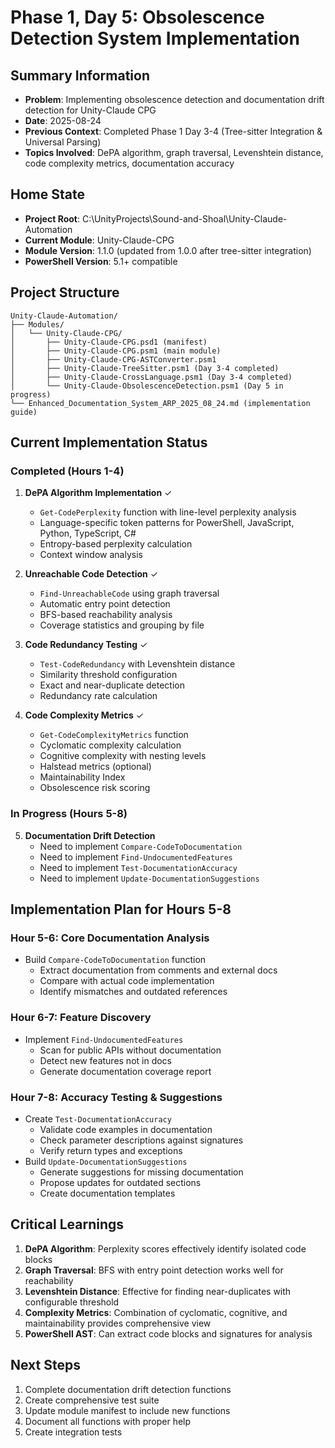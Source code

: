 # Phase 1, Day 5: Obsolescence Detection System Implementation

## Summary Information
- **Problem**: Implementing obsolescence detection and documentation drift detection for Unity-Claude CPG
- **Date**: 2025-08-24
- **Previous Context**: Completed Phase 1 Day 3-4 (Tree-sitter Integration & Universal Parsing)
- **Topics Involved**: DePA algorithm, graph traversal, Levenshtein distance, code complexity metrics, documentation accuracy

## Home State
- **Project Root**: C:\UnityProjects\Sound-and-Shoal\Unity-Claude-Automation
- **Current Module**: Unity-Claude-CPG
- **Module Version**: 1.1.0 (updated from 1.0.0 after tree-sitter integration)
- **PowerShell Version**: 5.1+ compatible

## Project Structure
```
Unity-Claude-Automation/
├── Modules/
│   └── Unity-Claude-CPG/
│       ├── Unity-Claude-CPG.psd1 (manifest)
│       ├── Unity-Claude-CPG.psm1 (main module)
│       ├── Unity-Claude-CPG-ASTConverter.psm1
│       ├── Unity-Claude-TreeSitter.psm1 (Day 3-4 completed)
│       ├── Unity-Claude-CrossLanguage.psm1 (Day 3-4 completed)
│       └── Unity-Claude-ObsolescenceDetection.psm1 (Day 5 in progress)
└── Enhanced_Documentation_System_ARP_2025_08_24.md (implementation guide)
```

## Current Implementation Status

### Completed (Hours 1-4)
1. **DePA Algorithm Implementation** ✓
   - `Get-CodePerplexity` function with line-level perplexity analysis
   - Language-specific token patterns for PowerShell, JavaScript, Python, TypeScript, C#
   - Entropy-based perplexity calculation
   - Context window analysis

2. **Unreachable Code Detection** ✓
   - `Find-UnreachableCode` using graph traversal
   - Automatic entry point detection
   - BFS-based reachability analysis
   - Coverage statistics and grouping by file

3. **Code Redundancy Testing** ✓
   - `Test-CodeRedundancy` with Levenshtein distance
   - Similarity threshold configuration
   - Exact and near-duplicate detection
   - Redundancy rate calculation

4. **Code Complexity Metrics** ✓
   - `Get-CodeComplexityMetrics` function
   - Cyclomatic complexity calculation
   - Cognitive complexity with nesting levels
   - Halstead metrics (optional)
   - Maintainability Index
   - Obsolescence risk scoring

### In Progress (Hours 5-8)
5. **Documentation Drift Detection**
   - Need to implement `Compare-CodeToDocumentation`
   - Need to implement `Find-UndocumentedFeatures`
   - Need to implement `Test-DocumentationAccuracy`
   - Need to implement `Update-DocumentationSuggestions`

## Implementation Plan for Hours 5-8

### Hour 5-6: Core Documentation Analysis
- Build `Compare-CodeToDocumentation` function
  - Extract documentation from comments and external docs
  - Compare with actual code implementation
  - Identify mismatches and outdated references

### Hour 6-7: Feature Discovery
- Implement `Find-UndocumentedFeatures`
  - Scan for public APIs without documentation
  - Detect new features not in docs
  - Generate documentation coverage report

### Hour 7-8: Accuracy Testing & Suggestions
- Create `Test-DocumentationAccuracy`
  - Validate code examples in documentation
  - Check parameter descriptions against signatures
  - Verify return types and exceptions
- Build `Update-DocumentationSuggestions`
  - Generate suggestions for missing documentation
  - Propose updates for outdated sections
  - Create documentation templates

## Critical Learnings
1. **DePA Algorithm**: Perplexity scores effectively identify isolated code blocks
2. **Graph Traversal**: BFS with entry point detection works well for reachability
3. **Levenshtein Distance**: Effective for finding near-duplicates with configurable threshold
4. **Complexity Metrics**: Combination of cyclomatic, cognitive, and maintainability provides comprehensive view
5. **PowerShell AST**: Can extract code blocks and signatures for analysis

## Next Steps
1. Complete documentation drift detection functions
2. Create comprehensive test suite
3. Update module manifest to include new functions
4. Document all functions with proper help
5. Create integration tests